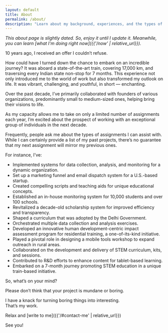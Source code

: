 ```yaml
---
layout: default
title: About
permalink: /about/
description: "Learn about my background, experiences, and the types of projects I've worked on. I help founders bring their visions to life."
---
```

*This about page is slightly dated. So, enjoy it until I update it. Meanwhile, you can learn [what I'm doing right now]({{'/now' | relative_url}}).*

10 years ago, I received an offer I couldn’t refuse.

How could have I turned down the chance to embark on an incredible journey? It was aboard a state-of-the-art train, covering 17,000 km, and traversing every Indian state non-stop for 7 months. This experience not only introduced me to the world of work but also transformed my outlook on life. It was vibrant, challenging, and youthful, in short — enchanting.

Over the past decade, I’ve primarily collaborated with founders of various organizations, predominantly small to medium-sized ones, helping bring their visions to life.

As my capacity allows me to take on only a limited number of assignments each year, I’m excited about the prospect of working with an exceptional group of individuals in the next decade.

Frequently, people ask me about the types of assignments I can assist with. While I can certainly provide a list of my past projects, there’s no guarantee that my next assignment will mirror my previous ones.

For instance, I’ve:

- Implemented systems for data collection, analysis, and monitoring for a dynamic organization.  
- Set up a marketing funnel and email dispatch system for a U.S.-based startup.  
- Created compelling scripts and teaching aids for unique educational concepts.  
- Established an in-house monitoring system for 10,000 students and over 100 schools.  
- Revitalized a decade-old scholarship system for improved efficiency and transparency.  
- Shaped a curriculum that was adopted by the Delhi Government.  
- Orchestrated multiple data collection and analysis exercises.  
- Developed an innovative human development-centric impact assessment program for residential training, a one-of-its-kind initiative.  
- Played a pivotal role in designing a mobile tools workshop to expand outreach in rural areas.  
- Collaborated on the development and delivery of STEM curriculum, kits, and sessions.  
- Contributed to R&D efforts to enhance content for tablet-based learning.  
- Embarked on a 7-month journey promoting STEM education in a unique train-based initiative.

So, what’s on your mind?

Please don’t think that your project is mundane or boring.

I have a knack for turning boring things into interesting.  
That’s my work.

Relax and [write to me]({{'/#contact-me' | relative_url}})

See you!